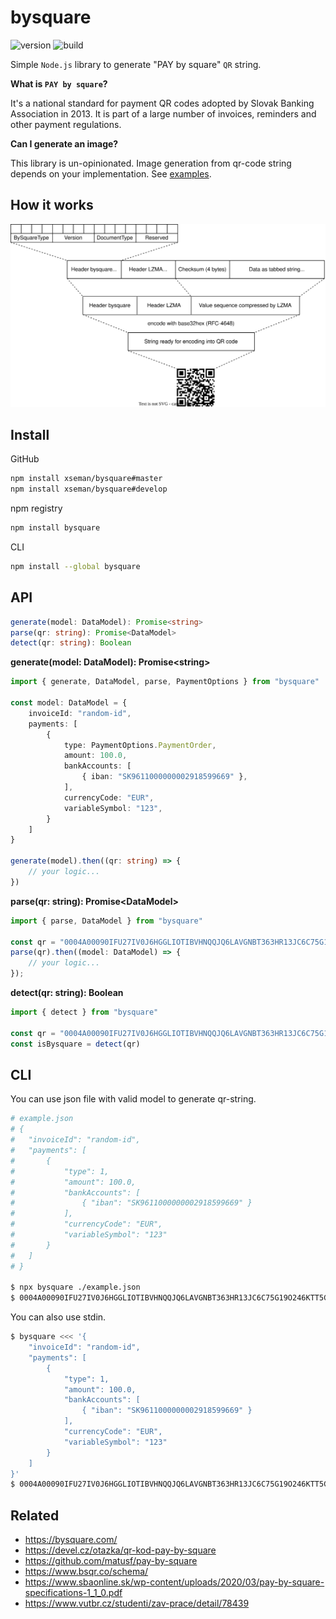# bysquare

![version][version] ![build][build]

Simple `Node.js` library to generate "PAY by square" `QR` string.

**What is `PAY by square`?**

It's a national standard for payment QR codes adopted by Slovak Banking
Association in 2013. It is part of a large number of invoices, reminders and
other payment regulations.

**Can I generate an image?**

This library is un-opinionated. Image generation from qr-code string depends on
your implementation. See [examples](examples).

## How it works

![diagram](./docs/uml/logic.svg)

## Install

GitHub

```sh
npm install xseman/bysquare#master
npm install xseman/bysquare#develop
```

npm registry

```sh
npm install bysquare
```

CLI

```sh
npm install --global bysquare
```

## API

```ts
generate(model: DataModel): Promise<string>
parse(qr: string): Promise<DataModel>
detect(qr: string): Boolean
```

**generate(model: DataModel): Promise\<string>**

```ts
import { generate, DataModel, parse, PaymentOptions } from "bysquare"

const model: DataModel = {
	invoiceId: "random-id",
	payments: [
		{
			type: PaymentOptions.PaymentOrder,
			amount: 100.0,
			bankAccounts: [
				{ iban: "SK9611000000002918599669" },
			],
			currencyCode: "EUR",
			variableSymbol: "123",
		}
	]
}

generate(model).then((qr: string) => {
	// your logic...
})
```

**parse(qr: string): Promise\<DataModel>**

```ts
import { parse, DataModel } from "bysquare"

const qr = "0004A00090IFU27IV0J6HGGLIOTIBVHNQQJQ6LAVGNBT363HR13JC6C75G19O246KTT5G8LTLM67HOIATP4OOG8F8FDLJ6T26KFCB1690NEVPQVSG0"
parse(qr).then((model: DataModel) => {
	// your logic...
});
```

**detect(qr: string): Boolean**

```ts
import { detect } from "bysquare"

const qr = "0004A00090IFU27IV0J6HGGLIOTIBVHNQQJQ6LAVGNBT363HR13JC6C75G19O246KTT5G8LTLM67HOIATP4OOG8F8FDLJ6T26KFCB1690NEVPQVSG0"
const isBysquare = detect(qr)
```

## CLI

You can use json file with valid model to generate qr-string.

```sh
# example.json
# {
# 	"invoiceId": "random-id",
# 	"payments": [
# 		{
# 			"type": 1,
# 			"amount": 100.0,
# 			"bankAccounts": [
# 				{ "iban": "SK9611000000002918599669" }
# 			],
# 			"currencyCode": "EUR",
# 			"variableSymbol": "123"
# 		}
# 	]
# }

$ npx bysquare ./example.json
$ 0004A00090IFU27IV0J6HGGLIOTIBVHNQQJQ6LAVGNBT363HR13JC6C75G19O246KTT5G8LTLM67HOIATP4OOG8F8FDLJ6T26KFCB1690NEVPQVSG0
```

You can also use stdin.

```sh
$ bysquare <<< '{
	"invoiceId": "random-id",
	"payments": [
		{
			"type": 1,
			"amount": 100.0,
			"bankAccounts": [
				{ "iban": "SK9611000000002918599669" }
			],
			"currencyCode": "EUR",
			"variableSymbol": "123"
		}
	]
}'
$ 0004A00090IFU27IV0J6HGGLIOTIBVHNQQJQ6LAVGNBT363HR13JC6C75G19O246KTT5G8LTLM67HOIATP4OOG8F8FDLJ6T26KFCB1690NEVPQVSG0
```

## Related

- <https://bysquare.com/>
- <https://devel.cz/otazka/qr-kod-pay-by-square>
- <https://github.com/matusf/pay-by-square>
- <https://www.bsqr.co/schema/>
- <https://www.sbaonline.sk/wp-content/uploads/2020/03/pay-by-square-specifications-1_1_0.pdf>
- <https://www.vutbr.cz/studenti/zav-prace/detail/78439>

<!--
Versioning
----------

https://github.com/dherges/npm-version-git-flow

- Stash unfinished work
- Run `npm test`
- Run `npm version <patch, minor, major>`
- Commit and push
- Run `npm version`
- Follow git-flow instructions
- Checkout to master
- Push commits and tag, git push && git push --tags
- Validate with `npm publish --dry-run`
- Publish to npm, `npm publish`
-->

[build]: https://img.shields.io/github/actions/workflow/status/xseman/bysquare/tests.yml
[version]: https://img.shields.io/npm/v/bysquare
